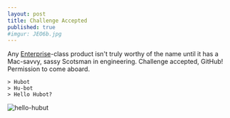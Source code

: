 ```yaml
---
layout: post
title: Challenge Accepted
published: true
#imgur: JEO6b.jpg
---
```


Any [Enterprise](http://fi.github.com)-class product isn't truly worthy of the name until it has a Mac-savvy, sassy Scotsman in engineering. Challenge accepted, GitHub! Permission to come aboard.

    > Hubot
    > Hu-bot
    > Hello Hubot?

![hello-hubut](http://i.imgur.com/nzRA9.jpg)

